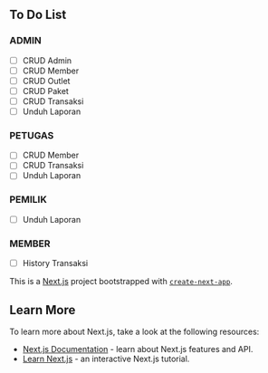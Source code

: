 ## To Do List

### ADMIN

- [ ] CRUD Admin
- [ ] CRUD Member
- [ ] CRUD Outlet
- [ ] CRUD Paket
- [ ] CRUD Transaksi
- [ ] Unduh Laporan

### PETUGAS

- [ ] CRUD Member
- [ ] CRUD Transaksi
- [ ] Unduh Laporan

### PEMILIK

- [ ] Unduh Laporan

### MEMBER

- [ ] History Transaksi

This is a [Next.js](https://nextjs.org/) project bootstrapped with [`create-next-app`](https://github.com/vercel/next.js/tree/canary/packages/create-next-app).

## Learn More

To learn more about Next.js, take a look at the following resources:

- [Next.js Documentation](https://nextjs.org/docs) - learn about Next.js features and API.
- [Learn Next.js](https://nextjs.org/learn) - an interactive Next.js tutorial.
